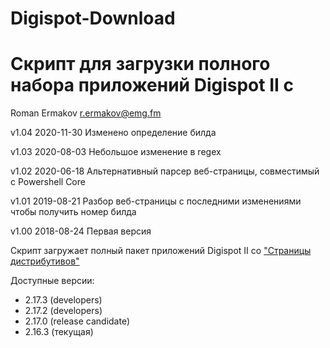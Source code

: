 # Digispot-Download
Скрипт для загрузки полного набора приложений Digispot II с 
================================================================
Roman Ermakov <r.ermakov@emg.fm>

v1.04 2020-11-30 Изменено определение билда

v1.03 2020-08-03 Небольшое изменение в regex

v1.02 2020-06-18 Альтернативный парсер веб-страницы, совместимый с Powershell Core

v1.01 2019-08-21 Разбор веб-страницы с последними изменениями чтобы получить номер билда

v1.00 2018-08-24 Первая версия


Скрипт загружает полный пакет приложений Digispot II со ["Страницы дистрибутивов"][1]

Доступные версии:

* 2.17.3 (developers)
* 2.17.2 (developers)
* 2.17.0 (release candidate)
* 2.16.3 (текущая)



[1]: https://redmine.digispot.ru/projects/digispot/wiki/%D0%92%D0%B5%D1%80%D1%81%D0%B8%D0%B8_%D0%9F%D0%9E_Digispot